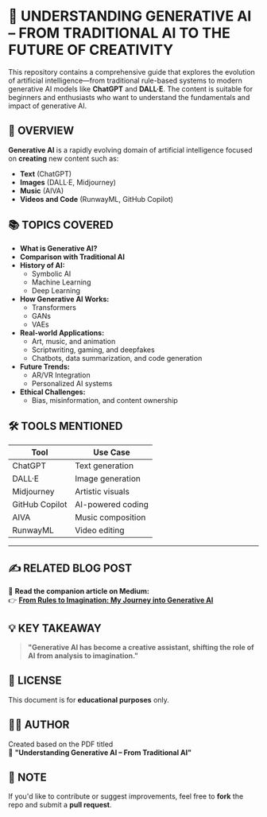 

# 🧠 **UNDERSTANDING GENERATIVE AI – FROM TRADITIONAL AI TO THE FUTURE OF CREATIVITY**

This repository contains a comprehensive guide that explores the evolution of artificial intelligence—from traditional rule-based systems to modern generative 
AI models like **ChatGPT** and **DALL·E**. The content is suitable for beginners and enthusiasts who want to understand the fundamentals and impact of generative AI.


## 📘 **OVERVIEW**

**Generative AI** is a rapidly evolving domain of artificial intelligence focused on **creating** new content such as:
- **Text** (ChatGPT)
- **Images** (DALL·E, Midjourney)
- **Music** (AIVA)
- **Videos and Code** (RunwayML, GitHub Copilot)


## 📚 **TOPICS COVERED**

- **What is Generative AI?**
- **Comparison with Traditional AI**
- **History of AI:**
  - Symbolic AI
  - Machine Learning
  - Deep Learning
- **How Generative AI Works:**
  - Transformers
  - GANs
  - VAEs
- **Real-world Applications:**
  - Art, music, and animation
  - Scriptwriting, gaming, and deepfakes
  - Chatbots, data summarization, and code generation
- **Future Trends:**
  - AR/VR Integration
  - Personalized AI systems
- **Ethical Challenges:**
  - Bias, misinformation, and content ownership


## 🛠 **TOOLS MENTIONED**

| **Tool**         | **Use Case**               |
|------------------|----------------------------|
| ChatGPT          | Text generation            |
| DALL·E           | Image generation           |
| Midjourney       | Artistic visuals           |
| GitHub Copilot   | AI-powered coding          |
| AIVA             | Music composition          |
| RunwayML         | Video editing              |

---

## ✍️ **RELATED BLOG POST**

📖 **Read the companion article on Medium:**  
👉 [**From Rules to Imagination: My Journey into Generative AI**](https://medium.com/@areebayaseen15/from-rules-to-imagination-my-journey-into-generative-ai-e644a13f18ef)


## 💡 **KEY TAKEAWAY**

> **"Generative AI has become a creative assistant, shifting the role of AI from analysis to imagination."**


## 📄 **LICENSE**

This document is for **educational purposes** only.


## 👩‍💻 **AUTHOR**

Created based on the PDF titled  
📄 **"Understanding Generative AI – From Traditional AI"**


## 📌 **NOTE**

If you'd like to contribute or suggest improvements, feel free to **fork** the repo and submit a **pull request**.
